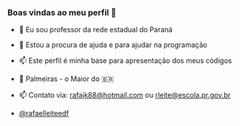 ### Boas vindas ao meu perfil 👋


- 🔭 Eu sou professor da rede estadual do Paraná
- 👯 Estou a procura de ajuda e para ajudar na programação
- 📫 Este perfil é minha base para apresentação dos meus códigos 

- 🌴 Palmeiras - o Maior do  🇧🇷
  
- 📫 Contato via: rafajk88@hotmail.com ou rleite@escola.pr.gov.br
- [@rafaelleiteedf](https://www.instagram.com/)
  
